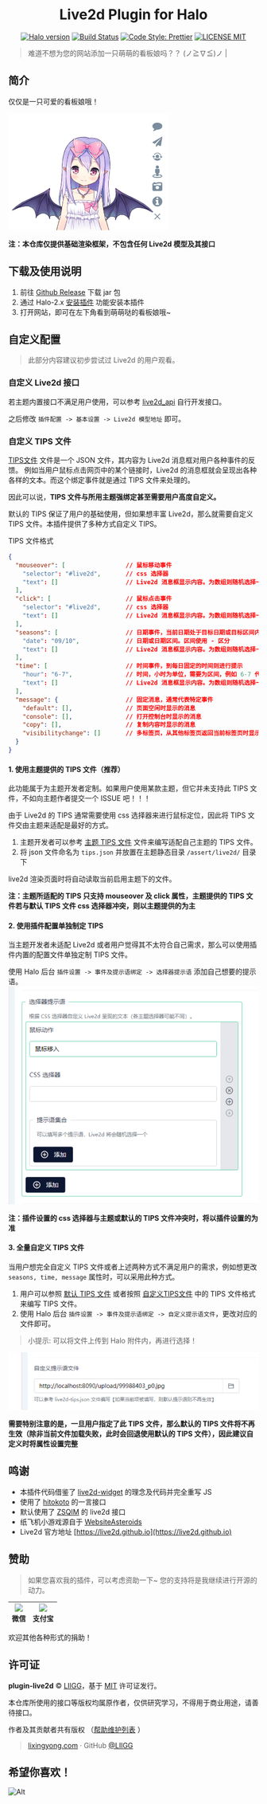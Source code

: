 <h1 align="center">Live2d Plugin for Halo</h1>
<p align="center">
  <a href="https://github.com/halo-dev/halo"><img alt="Halo version" src="https://img.shields.io/badge/halo-2.0.0%2B-brightgreen?style=for-the-badge" /></a>
  <a href="https://github.com/LIlGG/halo-theme-sakura"><img alt="Build Status" src="https://img.shields.io/badge/build-positive-brightgreen?style=for-the-badge"></a>
  <a href="https://github.com/prettier/prettier"><img alt="Code Style: Prettier" src="https://img.shields.io/badge/release-1.0.2-blue?style=for-the-badge"></a>
  <a href="./LICENSE"><img alt="LICENSE MIT" src="https://img.shields.io/badge/license-MIT-blue.svg?style=for-the-badge"></a>
</p>

> 难道不想为您的网站添加一只萌萌的看板娘吗？？ (ノ≧∇≦)ノ |

## 简介
仅仅是一只可爱的看板娘哦！

![](assert/live2d.jpg)

**注：本仓库仅提供基础渲染框架，不包含任何 Live2d 模型及其接口**

## 下载及使用说明
1. 前往 [Github Release](https://github.com/LIlGG/plugin-live2d/releases/latest) 下载 jar 包
2. 通过 Halo-2.x [安装插件](https://docs.halo.run/user-guide/plugins#%E5%AE%89%E8%A3%85%E6%8F%92%E4%BB%B6) 功能安装本插件
3. 打开网站，即可在左下角看到萌萌哒的看板娘哦~

## 自定义配置
> 此部分内容建议初步尝试过 Live2d 的用户观看。

### 自定义 Live2d 接口
若主题内置接口不满足用户使用，可以参考 [live2d_api](https://github.com/fghrsh/live2d_api) 自行开发接口。

之后修改 `插件配置 -> 基本设置 -> Live2d 模型地址` 即可。

### 自定义 TIPS 文件
[TIPS文件](/src/main/resources/static/live2d-tips.json) 文件是一个 JSON 文件，其内容为 Live2d 消息框对用户各种事件的反馈。
例如当用户鼠标点击网页中的某个链接时，Live2d 的消息框就会呈现出各种各样的文本。而这个绑定事件就是通过 TIPS 文件来处理的。

因此可以说，**TIPS 文件与所用主题强绑定甚至需要用户高度自定义。**

默认的 TIPS 保证了用户的基础使用，但如果想丰富 Live2d，那么就需要自定义 TIPS 文件。本插件提供了多种方式自定义 TIPS。

TIPS 文件格式

```json
{
  "mouseover": [                 // 鼠标移动事件
    "selector": "#live2d",       // css 选择器
    "text": []                   // Live2d 消息框显示内容。为数组则随机选择一条显示
  ],
  "click": [                     // 鼠标点击事件
    "selector": "#live2d",       // css 选择器
    "text": []                   // Live2d 消息框显示内容。为数组则随机选择一条显示
  ],
  "seasons": [                   // 日期事件，当前日期处于目标日期或目标区间内，则进行显示
    "date": "09/10",             // 日期或日期区间。区间使用 - 区分
    "text": []                   // Live2d 消息框显示内容。为数组则随机选择一条显示
  ],
  "time": [                      // 时间事件，到每日固定的时间则进行提示
    "hour": "6-7",               // 时间，小时为单位，需要为区间，例如 6-7 代表 6 点到 7 点之间
    "text": []                   // Live2d 消息框显示内容。为数组则随机选择一条显示
  ],
  "message": {                   // 固定消息，通常代表特定事件
    "default": [],               // 页面空闲时显示的消息
    "console": [],               // 打开控制台时显示的消息
    "copy": [],                  // 复制内容时显示的消息
    "visibilitychange": []       // 多标签页，从其他标签页返回当前标签页时显示的消息
  }
}
```

#### 1. 使用主题提供的 TIPS 文件（推荐）
此功能属于为主题开发者定制。如果用户使用某款主题，但它并未支持此 TIPS 文件，不如向主题作者提交一个 ISSUE 吧！！！

由于 Live2d 的 TIPS 通常需要使用 css 选择器来进行鼠标定位，因此将 TIPS 文件交由主题来适配是最好的方式。

1. 主题开发者可以参考  [主题 TIPS 文件](/assert/live2d/tips.json) 文件来编写适配自己主题的 TIPS 文件。
2. 将 json 文件命名为 `tips.json` 并放置在主题静态目录 `/assert/live2d/` 目录下

live2d 渲染页面时将自动读取当前启用主题下的文件。

**注：主题所适配的 TIPS 只支持 mouseover 及 click 属性，主题提供的 TIPS 文件若与默认 TIPS 文件 css 选择器冲突，则以主题提供的为主**

#### 2. 使用插件配置单独制定 TIPS
当主题开发者未适配 Live2d 或者用户觉得其不太符合自己需求，那么可以使用插件内置的配置文件单独定制 TIPS 文件。

使用 Halo 后台 `插件设置 -> 事件及提示语绑定 -> 选择器提示语` 添加自己想要的提示语。
![](assert/img2.png)

**注：插件设置的 css 选择器与主题或默认的 TIPS 文件冲突时，将以插件设置的为准**

#### 3. 全量自定义 TIPS 文件
当用户想完全自定义 TIPS 文件或者上述两种方式不满足用户的需求，例如想更改 `seasons, time, message` 属性时，可以采用此种方式。

1. 用户可以参照 [默认 TIPS 文件](/src/main/resources/static/live2d-tips.json) 或者按照 [自定义TIPS文件](#自定义-tips-文件) 中的 TIPS 文件格式来编写 TIPS 文件。
2. 使用 Halo 后台 `插件设置 -> 事件及提示语绑定 -> 自定义提示语文件`，更改对应的文件即可。

> 小提示: 可以将文件上传到 Halo 附件内，再进行选择！

![img.png](assert/img.png)

**需要特别注意的是，一旦用户指定了此 TIPS 文件，那么默认的 TIPS 文件将不再生效（除非当前文件加载失败，此时会回退使用默认的 TIPS 文件），因此建议自定义时将属性设置完整**

## 鸣谢
- 本插件代码借鉴了 [live2d-widget](https://github.com/stevenjoezhang/live2d-widget) 的理念及代码并完全重写 JS
- 使用了 [hitokoto](https://hitokoto.cn/) 的一言接口
- 默认使用了 [ZSQIM](https://zsq.im/) 的 live2d 接口
- 纸飞机小游戏源自于 [WebsiteAsteroids](http://www.websiteasteroids.com/)
- Live2d 官方地址 [https://live2d.github.io](https://live2d.github.io)

## 赞助
> 如果您喜欢我的插件，可以考虑资助一下~ 您的支持将是我继续进行开源的动力。

| <img src="https://cdn.lixingyong.com/img/other/%E5%BE%AE%E4%BF%A1%E5%9B%BE%E7%89%87_20210114094011.jpg" width="160px;"/><br /><b>微信</b><br /> | <img src="https://v-lxy-cdn.oss-cn-beijing.aliyuncs.com/img/other/%E6%94%AF%E4%BB%98%E5%AE%9D.png" width="160px;"/><br /><b>支付宝</b><br />  | 
| :---: | :---: |

欢迎其他各种形式的捐助！

## 许可证
**plugin-live2d** © [LIlGG](https://github.com/LIlGG)，基于 [MIT](./LICENSE) 许可证发行。<br>

本仓库所使用的接口等版权均属原作者，仅供研究学习，不得用于商业用途，请善待接口。

作者及其贡献者共有版权 （[帮助维护列表](https://github.com/LIlGG/plugin-live2d/graphs/contributors) ）
> [lixingyong.com](https://lixingyong.com) · GitHub [@LIlGG](https://github.com/LIlGG)

## 希望你喜欢！

![Alt](https://repobeats.axiom.co/api/embed/1a0fed4cb4d4d2ea076c3481473cdbf9bc0471d6.svg "Repobeats analytics image")

